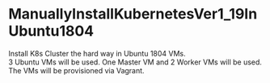 # ManuallyInstallKubernetesVer1_19InUbuntu1804
Install K8s Cluster the hard way in Ubuntu 1804 VMs.  
3 Ubuntu VMs will be used. One Master VM and 2 Worker VMs will be used.  
The VMs will be provisioned via Vagrant.
